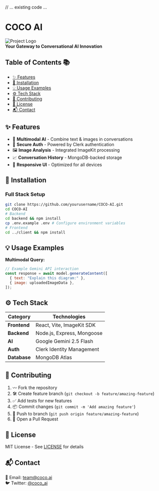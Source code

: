 // ... existing code ...

# COCO AI

![Project Logo](https://via.placeholder.com/100x100?text=COCO+AI)  
**Your Gateway to Conversational AI Innovation**

## Table of Contents 📚

- [✨ Features](#features-)
- [🚀 Installation](#installation-)
- [💡 Usage Examples](#usage-)
- [⚙️ Tech Stack](#technology-stack-)
- [🤝 Contributing](#contributing-)
- [📜 License](#license)
- [📬 Contact](#contact)

## ✨ Features

- 🧠 **Multimodal AI** - Combine text & images in conversations
- 🔐 **Secure Auth** - Powered by Clerk authentication
- 🖼️ **Image Analysis** - Integrated ImageKit processing
- 📈 **Conversation History** - MongoDB-backed storage
- 💅 **Responsive UI** - Optimized for all devices

## 🚀 Installation

### Full Stack Setup

```bash
git clone https://github.com/yourusername/COCO-AI.git
cd COCO-AI
# Backend
cd backend && npm install
cp .env.example .env # Configure environment variables
# Frontend
cd ../client && npm install
```

## 💡 Usage Examples

**Multimodal Query:**

```javascript
// Example Gemini API interaction
const response = await model.generateContent([
  { text: "Explain this diagram:" },
  { image: uploadedImageData },
]);
```

## ⚙️ Tech Stack

| Category     | Technologies               |
| ------------ | -------------------------- |
| **Frontend** | React, Vite, ImageKit SDK  |
| **Backend**  | Node.js, Express, Mongoose |
| **AI**       | Google Gemini 2.5 Flash    |
| **Auth**     | Clerk Identity Management  |
| **Database** | MongoDB Atlas              |

## 🤝 Contributing

1. 〰️ Fork the repository
2. 🛠 Create feature branch (`git checkout -b feature/amazing-feature`)
3. ✅ Add tests for new features
4. 📦 Commit changes (`git commit -m 'Add amazing feature'`)
5. 🚀 Push to branch (`git push origin feature/amazing-feature`)
6. 🔀 Open a Pull Request

## 📜 License

MIT License - See [LICENSE](LICENSE) for details

## 📬 Contact

📧 Email: [team@coco.ai](mailto:team@coco.ai)  
🐦 Twitter: [@coco_ai](https://twitter.com/coco_ai)
